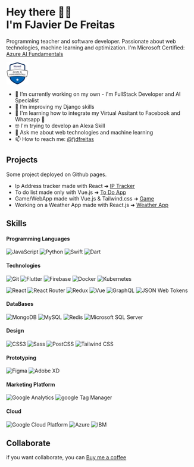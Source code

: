# Hey there 👋🏻 <br> I'm FJavier De Freitas


Programming teacher and software developer. Passionate about web technologies, machine learning and optimization.
I'm Microsoft Certified: [Azure AI Fundamentals](https://www.credly.com/badges/0667cd78-3204-442e-bd62-4097c3e3c27c/public_url)

<img src="ai.png" alt="AI" height="60" width="60">

- 🔭 I’m currently working on my own - I'm FullStack Developer and AI Specialist
- 🌱 I’m improving my Django skills
- 🤖 I'm learning how to integrate my Virtual Assitant to Facebook and Whatsapp 🥳
- 🤓 I'm trying to develop an Alexa Skill
- 💬 Ask me about web technologies and machine learning
- 📫 How to reach me: [@fjdfreitas](https://twitter.com/fjdfreitas)

## Projects

Some project deployed on Github pages.

- Ip Address tracker made with React &#x279c; [IP Tracker](https://scorcherfjk.github.io/ip-address-tracker/)
- To do list made only with Vue.js &#x279c; [To Do App](https://scorcherfjk.github.io/ToDoListVue/) 
- Game/WebApp made with Vue.js & Tailwind.css &#x279c; [Game](https://scorcherfjk.github.io/juego-seleccion/)
- Working on a Weather App made with React.js &#x279c; [Weather App](https://scorcherfjk.github.io/weather-app/)

## Skills

#### Programming Languages

![JavaScript](https://img.shields.io/badge/-Javascript-040d04?style=flat-square&logo=javascript)
![Python](https://img.shields.io/badge/-Python-040d04?style=flat-square&logo=python)
![Swift](https://img.shields.io/badge/-Swift-040d04?style=flat-square&logo=swift)
![Dart](https://img.shields.io/badge/-Dart-040d04?style=flat-square&logo=dart)

#### Technologies

![Git](https://img.shields.io/badge/-Git-040d04?style=flat-square&logo=git)
![Flutter](https://img.shields.io/badge/-Flutter-040d04?style=flat-square&logo=flutter)
![Firebase](https://img.shields.io/badge/-Firebase-040d04?style=flat-square&logo=firebase)
![Docker](https://img.shields.io/badge/-Docker-040d04?style=flat-square&logo=docker)
![Kubernetes](https://img.shields.io/badge/-Kubernetes-040d04?style=flat-square&logo=kubernetes)

![React](https://img.shields.io/badge/-React-black?style=flat-square&logo=react)
![React Router](https://img.shields.io/badge/-React%20Router-040d04?style=flat-square&logo=react-router)
![Redux](https://img.shields.io/badge/-Redux-040d04?style=flat-square&logo=redux)
![Vue](https://img.shields.io/badge/-Vue-black?style=flat-square&logo=vue.js)
![GraphQL](https://img.shields.io/badge/-GraphQL-040d04?style=flat-square&logo=graphql)
![JSON Web Tokens](https://img.shields.io/badge/-JWT-040d04?style=flat-square&logo=json-web-tokens)

#### DataBases

![MongoDB](https://img.shields.io/badge/-MongoDB-black?style=flat-square&logo=mongodb)
![MySQL](https://img.shields.io/badge/-MySQL-040d04?style=flat-square&logo=mysql)
![Redis](https://img.shields.io/badge/-Redis-040d04?style=flat-square&logo=redis)
![Microsoft SQL Server](https://img.shields.io/badge/-MS%20SQL%20Server-040d04?style=flat-square&logo=microsoft-sql-server)

#### Design

![CSS3](https://img.shields.io/badge/-CSS-040d04?style=flat-square&logo=css3)
![Sass](https://img.shields.io/badge/-Sass-black?style=flat-square&logo=sass)
![PostCSS](https://img.shields.io/badge/-PostCSS-040d04?style=flat-square&logo=postcss)
![Tailwind CSS](https://img.shields.io/badge/-TailwindCSS-040d04?style=flat-square&logo=tailwind-css)

#### Prototyping

![Figma](https://img.shields.io/badge/-Figma-040d04?style=flat-square&logo=figma)
![Adobe XD](https://img.shields.io/badge/-AdobeXD-black?style=flat-square&logo=adobe-xd)

#### Marketing Platform

![Google Analytics](https://img.shields.io/badge/-Google%20Analytics-040d04?style=flat-square&logo=google-analytics)
![google Tag Manager](https://img.shields.io/badge/-Google%20Tag%20Manager-black?style=flat-square&logo=google-tag-manager)

#### Cloud

![Google Cloud Platform](https://img.shields.io/badge/-GCP-040d04?style=flat-square&logo=google-cloud)
![Azure](https://img.shields.io/badge/-AZURE-040d04?style=flat-square&logo=microsoft-azure)
![IBM](https://img.shields.io/badge/-IBM-040d04?style=flat-square&logo=ibm)

## Collaborate

if you want collaborate, you can [Buy me a coffee](https://www.buymeacoffee.com/scorcherfjk)
